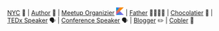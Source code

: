 [NYC]() 🗽 | [Author](https://www.apress.com/us/book/9781484209813) 📕 | [Meetup Organizier](https://www.meetup.com/New-York-Kotlin-Meetup/) <img src="https://raw.githubusercontent.com/brentwatson/brentwatson/master/img/kotlin.png" height="18"> | [Father]() 👨‍👩‍👧‍👦 | [Chocolatier](https://whiskychocolates.com) 🍫 | [TEDx Speaker](https://www.youtube.com/watch?v=iR3_yIx2X0s) 🗣 | [Conference Speaker]() 🗣 | [Blogger]() ✏️ | [Cobler](https://imgur.com/a/ukCkc) 👞
